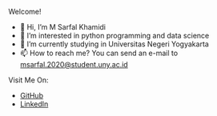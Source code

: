 Welcome!
- 👋 Hi, I’m M Sarfal Khamidi
- 👀 I’m interested in python programming and data science
- 🌱 I’m currently studying in Universitas Negeri Yogyakarta
- 📫 How to reach me? You can send an e-mail to msarfal.2020@student.uny.ac.id

Visit Me On: 
- [GitHub](https://github.com/msarfalkhamidi/) 
- [LinkedIn](https://www.linkedin.com/in/msarfalkhamidi-txt101/)
